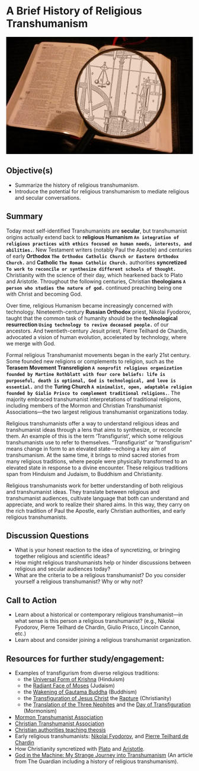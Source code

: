 # A Brief History of Religious Transhumanism

![Image](./assets/lesson6.jpg)
## Objective(s)
- Summarize the history of religious transhumanism.
- Introduce the potential for religious transhumanism to mediate religious and secular conversations.

## Summary
Today most self-identified Transhumanists are **secular**, but transhumanist origins actually extend back to **religious Humanism `An integration of religious practices with ethics focused on human needs, interests, and abilities.`**. New Testament writers (notably Paul the Apostle) and centuries of early **Orthodox `The Orthodox Catholic Church or Eastern Orthodox Church.`** and **Catholic `The Roman Catholic Church.`** authorities **syncretized `To work to reconcile or synthesize different schools of thought.`** Christianity with the science of their day, which hearkened back to Plato and Aristotle. Throughout the following centuries, Christian **theologians `A person who studies the nature of god.`** continued preaching being one with Christ and becoming God. 

Over time, religious Humanism became increasingly concerned with technology. Nineteenth-century **Russian Orthodox** priest, Nikolai Fyodorov, taught that the common task of humanity should be the **technological resurrection `Using technology to revive deceased people.`** of our ancestors. And twentieth-century Jesuit priest, Pierre Teilhard de Chardin, advocated a vision of human evolution, accelerated by technology, where we merge with God.

Formal religious Transhumanist movements began in the early 21st century. Some founded new religions or complements to religion, such as the **Terasem Movement Transreligion `A nonprofit religious organization founded by Martine Rothblatt with four core beliefs: life is purposeful, death is optional, God is technological, and love is essential.`** and the **Turing Church `A minimalist, open, adaptable religion founded by Giulio Prisco to complement traditional religions.`**. The majority embraced transhumanist interpretations of traditional religions, including members of the Mormon and Christian Transhumanist Associations—the two largest religious transhumanist organizations today.

Religious transhumanists offer a way to understand religious ideas and transhumanist ideas through a lens that aims to synthesize, or reconcile them. An example of this is the term ‘Transfigurist’, which some religious transhumanists use to refer to themselves. “Transfigurist” or “transfigurism" means change in form to an elevated state—echoing a key aim of transhumanism. At the same time, it brings to mind sacred stories from many religious traditions, where people were physically transformed to an elevated state in response to a divine encounter. These religious traditions span from Hinduism and Judaism, to Buddhism and Christianity. 

Religious transhumanists work for better understanding of both religious and transhumanist ideas. They translate between religious and transhumanist audiences, cultivate language that both can understand and appreciate, and work to realize their shared aims. In this way, they carry on the rich tradition of Paul the Apostle, early Christian authorities, and early religious transhumanists.

## Discussion Questions
- What is your honest reaction to the idea of syncretizing, or bringing together religious and scientific ideas? 
- How might religious transhumanists help or hinder discussions between religious and secular audiences today?
- What are the criteria to be a religious transhumanist? Do you consider yourself a religious transhumanist? Why or why not?

## Call to Action
- Learn about a historical or contemporary religious transhumanist—in what sense is this person a religious transhumanist? (e.g., Nikolai Fyodorov, Pierre Teilhard de Chardin, Giulio Prisco, Lincoln Cannon, etc.)
- Learn about and consider joining a religious transhumanist organization.

## Resources for further study/engagement:
- Examples of transfigurism from diverse religious traditions:
  - the [Universal Form of Krishna](http://vedabase.com/en/bg/11) (Hinduism)
  - the [Radiant Face of Moses](http://www.biblegateway.com/passage/?search=Exodus+34%3A29-35&version=NIV) (Judaism)
  - the [Wakening of Gautama Buddha](http://www.accesstoinsight.org/tipitaka/dn/dn.16.1-6.vaji.html#para-4-47) (Buddhism)
  - the [Transfiguration of Jesus Christ](http://www.biblegateway.com/passage/?search=Mark%209:1-10&version=NIV) the [Rapture](http://www.biblegateway.com/passage/?search=1%20Corinthians%2015:45-55&version=NIV) (Christianity)
  - the [Translation of the Three Nephites](http://www.lds.org/scriptures/bofm/3-ne/28) and the [Day of Transfiguration](http://www.lds.org/scriptures/dc-testament/dc/63.20-21?lang=eng#19) (Mormonism)
- [Mormon Transhumanist Association](https://transfigurism.org)
- [Christian Transhumanist Association](https://www.christiantranshumanism.org)
- [Christian authorities teaching theosis](https://new-god-argument.com/support/christian-authorities-teach-theosis.html)
- Early religious transhumanists: [Nikolai Fyodorov](https://en.wikipedia.org/wiki/Nikolai_Fyodorovich_Fyodorov), and [Pierre Teilhard de Chardin](https://en.wikipedia.org/wiki/Pierre_Teilhard_de_Chardin) 
- How Christianity syncretized with [Plato](http://lincoln.metacannon.net/2016/01/christian-conflict-and-integration-with.html) and [Aristotle](http://lincoln.metacannon.net/2016/02/christian-conflict-and-integration-with.html).
- [God in the Machine: My Strange Journey into Transhumanism](https://www.theguardian.com/technology/2017/apr/18/god-in-the-machine-my-strange-journey-into-transhumanism) (An article from The Guardian including a history of religious transhumanism).
